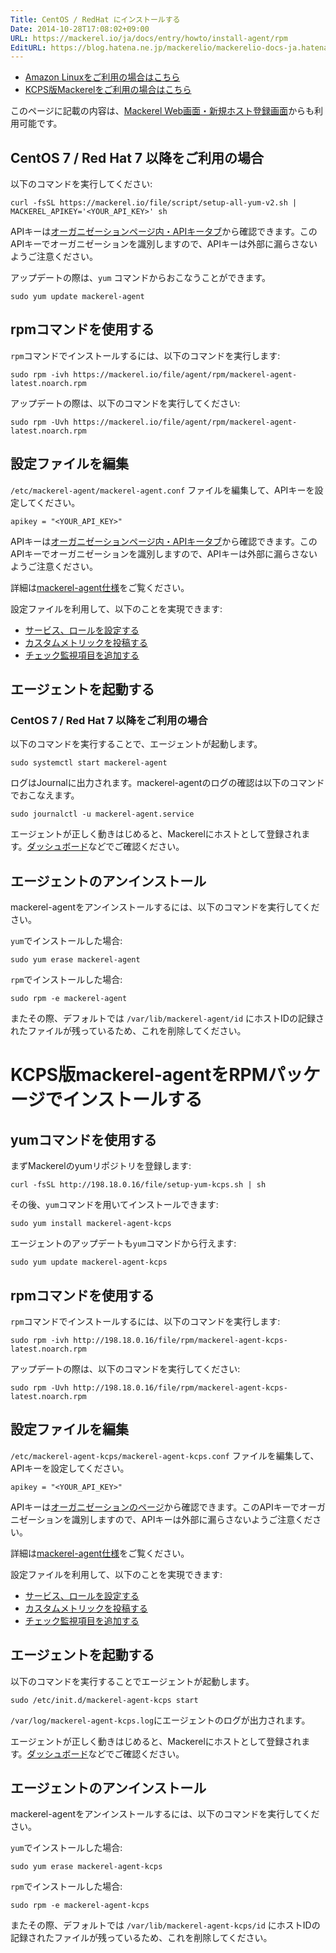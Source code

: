 ```yaml
---
Title: CentOS / RedHat にインストールする
Date: 2014-10-28T17:08:02+09:00
URL: https://mackerel.io/ja/docs/entry/howto/install-agent/rpm
EditURL: https://blog.hatena.ne.jp/mackerelio/mackerelio-docs-ja.hatenablog.mackerel.io/atom/entry/8454420450070885613
---
```


- <a href="./amazon-linux">Amazon Linuxをご利用の場合はこちら</a>
- <a href="#kcps">KCPS版Mackerelをご利用の場合はこちら</a>

このページに記載の内容は、[Mackerel Web画面・新規ホスト登録画面](https://mackerel.io/my/instruction-agent)からも利用可能です。

<h2 id="v2">CentOS 7 / Red Hat 7 以降をご利用の場合</h2>

以下のコマンドを実行してください:

```
curl -fsSL https://mackerel.io/file/script/setup-all-yum-v2.sh | MACKEREL_APIKEY='<YOUR_API_KEY>' sh
```

APIキーは[オーガニゼーションページ内・APIキータブ](https://mackerel.io/my?tab=apikeys)から確認できます。このAPIキーでオーガニゼーションを識別しますので、APIキーは外部に漏らさないようご注意ください。

アップデートの際は、`yum` コマンドからおこなうことができます。

```
sudo yum update mackerel-agent
```

<h2 id="rpm">rpmコマンドを使用する</h2>

`rpm`コマンドでインストールするには、以下のコマンドを実行します:

```
sudo rpm -ivh https://mackerel.io/file/agent/rpm/mackerel-agent-latest.noarch.rpm
```

アップデートの際は、以下のコマンドを実行してください:

```
sudo rpm -Uvh https://mackerel.io/file/agent/rpm/mackerel-agent-latest.noarch.rpm
```

<h2 id="config">設定ファイルを編集</h2>

`/etc/mackerel-agent/mackerel-agent.conf` ファイルを編集して、APIキーを設定してください。

```
apikey = "<YOUR_API_KEY>"
```

APIキーは[オーガニゼーションページ内・APIキータブ](https://mackerel.io/my?tab=apikeys)から確認できます。このAPIキーでオーガニゼーションを識別しますので、APIキーは外部に漏らさないようご注意ください。

詳細は[mackerel-agent仕様](https://mackerel.io/ja/docs/entry/spec/agent)をご覧ください。

設定ファイルを利用して、以下のことを実現できます:

- [サービス、ロールを設定する](https://mackerel.io/ja/docs/entry/spec/agent#setting-services-and-roles)
- [カスタムメトリックを投稿する](https://mackerel.io/ja/docs/entry/advanced/custom-metrics)
- [チェック監視項目を追加する](https://mackerel.io/ja/docs/entry/custom-checks)

<h2 id="start-agent">エージェントを起動する</h2>
<h3>CentOS 7 / Red Hat 7 以降をご利用の場合</h3>

以下のコマンドを実行することで、エージェントが起動します。

```
sudo systemctl start mackerel-agent
```

ログはJournalに出力されます。mackerel-agentのログの確認は以下のコマンドでおこなえます。

```
sudo journalctl -u mackerel-agent.service
```

エージェントが正しく動きはじめると、Mackerelにホストとして登録されます。[ダッシュボード](https://mackerel.io/my/dashboard)などでご確認ください。


<h2 id="uninstall">エージェントのアンインストール</h2>

mackerel-agentをアンインストールするには、以下のコマンドを実行してください。

`yum`でインストールした場合:

```
sudo yum erase mackerel-agent
```

`rpm`でインストールした場合:

```
sudo rpm -e mackerel-agent
```

またその際、デフォルトでは `/var/lib/mackerel-agent/id` にホストIDの記録されたファイルが残っているため、これを削除してください。


<h1 id="kcps">KCPS版mackerel-agentをRPMパッケージでインストールする</h1>


<h2 id="yum">yumコマンドを使用する</h2>

まずMackerelのyumリポジトリを登録します:

```
curl -fsSL http://198.18.0.16/file/setup-yum-kcps.sh | sh
```

その後、`yum`コマンドを用いてインストールできます:

```
sudo yum install mackerel-agent-kcps
```

エージェントのアップデートも`yum`コマンドから行えます:

```
sudo yum update mackerel-agent-kcps
```

<h2 id="rpm">rpmコマンドを使用する</h2>

`rpm`コマンドでインストールするには、以下のコマンドを実行します:

```
sudo rpm -ivh http://198.18.0.16/file/rpm/mackerel-agent-kcps-latest.noarch.rpm
```

アップデートの際は、以下のコマンドを実行してください:

```
sudo rpm -Uvh http://198.18.0.16/file/rpm/mackerel-agent-kcps-latest.noarch.rpm
```

<h2 id="config">設定ファイルを編集</h2>

`/etc/mackerel-agent-kcps/mackerel-agent-kcps.conf` ファイルを編集して、APIキーを設定してください。

```
apikey = "<YOUR_API_KEY>"
```

APIキーは[オーガニゼーションのページ](https://kcps-mackerel.io/my)から確認できます。このAPIキーでオーガニゼーションを識別しますので、APIキーは外部に漏らさないようご注意ください。

詳細は[mackerel-agent仕様](https://mackerel.io/ja/docs/entry/spec/agent)をご覧ください。

設定ファイルを利用して、以下のことを実現できます:

- [サービス、ロールを設定する](https://mackerel.io/ja/docs/entry/spec/agent#setting-services-and-roles)
- [カスタムメトリックを投稿する](https://mackerel.io/ja/docs/entry/advanced/custom-metrics)
- [チェック監視項目を追加する](https://mackerel.io/ja/docs/entry/custom-checks)

<h2 id="start-agent">エージェントを起動する</h2>

以下のコマンドを実行することでエージェントが起動します。

```
sudo /etc/init.d/mackerel-agent-kcps start
```

`/var/log/mackerel-agent-kcps.log`にエージェントのログが出力されます。

エージェントが正しく動きはじめると、Mackerelにホストとして登録されます。[ダッシュボード](https://kcps-mackerel.io/my/dashboard)などでご確認ください。

<h2 id="uninstall">エージェントのアンインストール</h2>

mackerel-agentをアンインストールするには、以下のコマンドを実行してください。

`yum`でインストールした場合:

```
sudo yum erase mackerel-agent-kcps
```

`rpm`でインストールした場合:

```
sudo rpm -e mackerel-agent-kcps
```

またその際、デフォルトでは `/var/lib/mackerel-agent-kcps/id` にホストIDの記録されたファイルが残っているため、これを削除してください。
